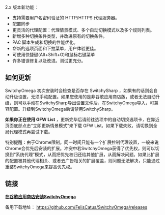 2.x 版本新功能：
* 支持需要用户名密码验证的 HTTP/HTTPS 代理服务器。
* 配置同步
* 更灵活的代理配置：代理情景模式、多个自动切换模式以及多个规则列表。
* 新增多种切换条件类型，并改进原有的切换条件。
* PAC 脚本生成和切换的性能优化。
* 崭新的选项页面和下拉菜单，用户体验更佳。
* 可使用快捷键(Alt+Shift+O)和鼠标右键菜单
* 许多错误修复以及改进。测试更充分。

## 如何更新
SwitchyOmega 初次安装时会检查是否存在 SwitchySharp ，如果有的话则会自动升级设置，无须手动配置。如果您使用的是非谷歌应用商店版，或者无法自动升级，则可以手动在SwitchySharp导出设置文件后，在SwitchyOmega导入，可兼容配置。升级到SwitchyOmega后请禁用SwitchySharp。

**如果你正在使用 GFW List** ，更新完毕后请前往选项中的自动切换选项卡，在靠近页面底部点击“立即更新情景模式”来下载 GFW List。如果下载失败，请切换到全局代理模式再尝试下载。

特别提醒：由于Chrome限制，同一时间只能有一个扩展控制代理设置，一般来说Chrome会优先后安装的扩展。冲突中若SwitchyOmega获得了优先权，则可以切换到“系统代理”模式，从而把优先权归还给其他扩展，从而解决问题。如果此扩展的配置被其他代理相关、或者去广告相关的扩展覆盖，则问题无法解决，只能通过重装SwitchyOmega来提高优先权。

## 链接

**[在谷歌应用商店安装SwitchyOmega](https://chrome.google.com/webstore/detail/proxy-switchyomega/padekgcemlokbadohgkifijomclgjgif)**

备用下载地址： https://github.com/FelisCatus/SwitchyOmega/releases